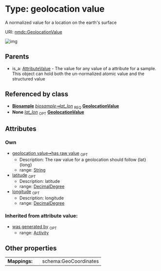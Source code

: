 
# Type: geolocation value


A normalized value for a location on the earth's surface

URI: [nmdc:GeolocationValue](https://microbiomedata/meta/GeolocationValue)


![img](http://yuml.me/diagram/nofunky;dir:TB/class/[Biosample]++-%20lat_lon%201..1>[GeolocationValue&#124;latitude:decimal_degree%20%3F;longitude:decimal_degree%20%3F;has_raw_value:string%20%3F],[Biosample]++-%20lat_lon(i)%200..1>[GeolocationValue],[AttributeValue]^-[GeolocationValue],[Biosample],[AttributeValue],[Activity])

## Parents

 *  is_a: [AttributeValue](AttributeValue.md) - The value for any value of a attribute for a sample. This object can hold both the un-normalized atomic value and the structured value

## Referenced by class

 *  **[Biosample](Biosample.md)** *[biosample➞lat_lon](biosample_lat_lon.md)*  <sub>REQ</sub>  **[GeolocationValue](GeolocationValue.md)**
 *  **None** *[lat_lon](lat_lon.md)*  <sub>OPT</sub>  **[GeolocationValue](GeolocationValue.md)**

## Attributes


### Own

 * [geolocation value➞has raw value](geolocation_value_has_raw_value.md)  <sub>OPT</sub>
    * Description: The raw value for a  geolocation should follow {lat} {long}
    * range: [String](types/String.md)
 * [latitude](latitude.md)  <sub>OPT</sub>
    * Description: latitude
    * range: [DecimalDegree](types/DecimalDegree.md)
 * [longitude](longitude.md)  <sub>OPT</sub>
    * Description: longitude
    * range: [DecimalDegree](types/DecimalDegree.md)

### Inherited from attribute value:

 * [was generated by](was_generated_by.md)  <sub>OPT</sub>
    * range: [Activity](Activity.md)

## Other properties

|  |  |  |
| --- | --- | --- |
| **Mappings:** | | schema:GeoCoordinates |

